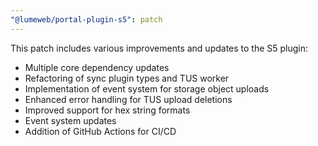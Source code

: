 ```yaml
---
"@lumeweb/portal-plugin-s5": patch
---
```


This patch includes various improvements and updates to the S5 plugin:

- Multiple core dependency updates
- Refactoring of sync plugin types and TUS worker
- Implementation of event system for storage object uploads
- Enhanced error handling for TUS upload deletions
- Improved support for hex string formats
- Event system updates
- Addition of GitHub Actions for CI/CD